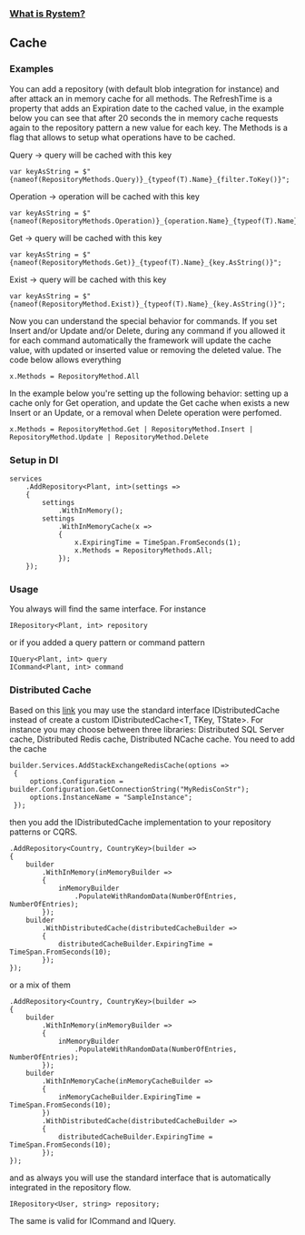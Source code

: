 ﻿### [What is Rystem?](https://github.com/KeyserDSoze/Rystem)

## Cache

### Examples
You can add a repository (with default blob integration for instance) and after attack an in memory cache for all methods.
The RefreshTime is a property that adds an Expiration date to the cached value, in the example below you can see that after 20 seconds the in memory cache requests again to the repository pattern a new value for each key.
The Methods is a flag that allows to setup what operations have to be cached.

Query -> query will be cached with this key

    var keyAsString = $"{nameof(RepositoryMethods.Query)}_{typeof(T).Name}_{filter.ToKey()}";

Operation -> operation will be cached with this key

    var keyAsString = $"{nameof(RepositoryMethods.Operation)}_{operation.Name}_{typeof(T).Name}_{filter.ToKey()}";

Get -> query will be cached with this key
    
    var keyAsString = $"{nameof(RepositoryMethods.Get)}_{typeof(T).Name}_{key.AsString()}";

Exist -> query will be cached with this key
    
    var keyAsString = $"{nameof(RepositoryMethod.Exist)}_{typeof(T).Name}_{key.AsString()}";

Now you can understand the special behavior for commands. If you set Insert and/or Update and/or Delete, during any command if you allowed it for each command automatically the framework will update the cache value, with updated or inserted value or removing the deleted value.
The code below allows everything

    x.Methods = RepositoryMethod.All

In the example below you're setting up the following behavior: setting up a cache only for Get operation, and update the Get cache when exists a new Insert or an Update, or a removal when Delete operation were perfomed.
    
    x.Methods = RepositoryMethod.Get | RepositoryMethod.Insert | RepositoryMethod.Update | RepositoryMethod.Delete

### Setup in DI

	services
        .AddRepository<Plant, int>(settings =>
        {
            settings
                .WithInMemory();
            settings
                .WithInMemoryCache(x =>
                {
                    x.ExpiringTime = TimeSpan.FromSeconds(1);
                    x.Methods = RepositoryMethods.All;
                });
        });

### Usage
You always will find the same interface. For instance

    IRepository<Plant, int> repository

or if you added a query pattern or command pattern

    IQuery<Plant, int> query 
    ICommand<Plant, int> command

### Distributed Cache
Based on this [link](https://docs.microsoft.com/en-us/aspnet/core/performance/caching/distributed) you may use the standard interface IDistributedCache instead of create a custom IDistributedCache<T, TKey, TState>.
For instance you may choose between three libraries: Distributed SQL Server cache, Distributed Redis cache, Distributed NCache cache.
You need to add the cache

    builder.Services.AddStackExchangeRedisCache(options =>
     {
         options.Configuration = builder.Configuration.GetConnectionString("MyRedisConStr");
         options.InstanceName = "SampleInstance";
     });

then you add the IDistributedCache implementation to your repository patterns or CQRS.

    .AddRepository<Country, CountryKey>(builder =>
    {
        builder
            .WithInMemory(inMemoryBuilder =>
            {
                inMemoryBuilder
                    .PopulateWithRandomData(NumberOfEntries, NumberOfEntries);
            });
        builder
            .WithDistributedCache(distributedCacheBuilder =>
            {
                distributedCacheBuilder.ExpiringTime = TimeSpan.FromSeconds(10);
            });
    });

or a mix of them

    .AddRepository<Country, CountryKey>(builder =>
    {
        builder
            .WithInMemory(inMemoryBuilder =>
            {
                inMemoryBuilder
                    .PopulateWithRandomData(NumberOfEntries, NumberOfEntries);
            });
        builder
            .WithInMemoryCache(inMemoryCacheBuilder =>
            {
                inMemoryCacheBuilder.ExpiringTime = TimeSpan.FromSeconds(10);
            })
            .WithDistributedCache(distributedCacheBuilder =>
            {
                distributedCacheBuilder.ExpiringTime = TimeSpan.FromSeconds(10);
            });
    });

and as always you will use the standard interface that is automatically integrated in the repository flow.
    
    IRepository<User, string> repository;

The same is valid for ICommand and IQuery.
